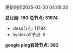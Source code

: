 更新时间2025-03-30 04:09:30

**总订阅: 160**
**总节点: 31974**
- vless节点: 11794
- hysteria2节点: 9

**google ping有效节点: 383**

